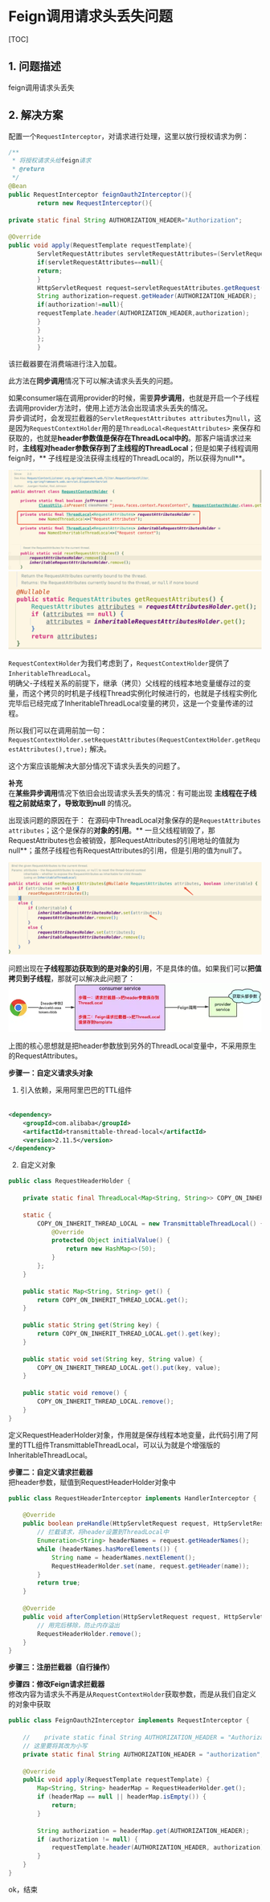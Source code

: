 # Feign调用请求头丢失问题

[TOC]

## 1. 问题描述
feign调用请求头丢失

## 2. 解决方案
配置一个`RequestInterceptor`，对请求进行处理，这里以放行授权请求为例：

```java
/**
 * 将授权请求头给feign请求
 * @return
 */
@Bean
public RequestInterceptor feignOauth2Interceptor(){
        return new RequestInterceptor(){

private static final String AUTHORIZATION_HEADER="Authorization";

@Override
public void apply(RequestTemplate requestTemplate){
        ServletRequestAttributes servletRequestAttributes=(ServletRequestAttributes)RequestContextHolder.getRequestAttributes();
        if(servletRequestAttributes==null){
        return;
        }
        HttpServletRequest request=servletRequestAttributes.getRequest();
        String authorization=request.getHeader(AUTHORIZATION_HEADER);
        if(authorization!=null){
        requestTemplate.header(AUTHORIZATION_HEADER,authorization);
        }
        }
        };
        }
```

该拦截器要在消费端进行注入加载。

此方法在**同步调用**情况下可以解决请求头丢失的问题。

如果consumer端在调用provider的时候，需要**异步调用**，也就是开启一个子线程去调用provider方法时，使用上述方法会出现请求头丢失的情况。  
异步调试时，会发现拦截器的`ServletRequestAttributes attributes`为`null`，这是因为`RequestContextHolder`用的是`ThreadLocal<RequestAttributes>`
来保存和获取的，也就是**header参数值是保存在ThreadLocal中的**。那客户端请求过来时，**主线程对header参数保存到了主线程的ThreadLocal**；但是如果子线程调用feign时，**
子线程是没法获得主线程的ThreadLocal的，所以获得为null**。

![png](images/RequestContextHolder源码片段1.png)  
![png](images/RequestContextHolder源码片段2.png)

`RequestContextHolder`为我们考虑到了，`RequestContextHolder`提供了`InheritableThreadLocal`。  
明确父-子线程关系的前提下，继承（拷贝）父线程的线程本地变量缓存过的变量，而这个拷贝的时机是子线程Thread实例化时候进行的，也就是子线程实例化完毕后已经完成了InheritableThreadLocal变量的拷贝，这是一个变量传递的过程。

所以我们可以在调用前加一句：  
`RequestContextHolder.setRequestAttributes(RequestContextHolder.getRequestAttributes(),true);`
解决。

这个方案应该能解决大部分情况下请求头丢失的问题了。

**补充**  
在**某些异步调用**情况下依旧会出现请求头丢失的情况：有可能出现 **主线程在子线程之前就结束了，导致取到null** 的情况。

出现该问题的原因在于： 在源码中ThreadLocal对象保存的是`RequestAttributes attributes`；这个是保存的**对象的引用**。**
一旦父线程销毁了，那RequestAttributes也会被销毁，那RequestAttributes的引用地址的值就为null**；虽然子线程也有RequestAttributes的引用，但是引用的值为null了。

![png](images/RequestContextHolder源码片段3.png)

问题出现在**子线程那边获取到的是对象的引用**，不是具体的值。如果我们可以**把值拷贝到子线程**，那就可以解决此问题了：  
![png](images/请求头丢失补充解决方案图.png)

上图的核心思想就是把header参数放到另外的ThreadLocal变量中，不采用原生的RequestAttributes。

**步骤一：自定义请求头对象**

1. 引入依赖，采用阿里巴巴的TTL组件

```xml

<dependency>
    <groupId>com.alibaba</groupId>
    <artifactId>transmittable-thread-local</artifactId>
    <version>2.11.5</version>
</dependency>
```

2. 自定义对象

```java
public class RequestHeaderHolder {

    private static final ThreadLocal<Map<String, String>> COPY_ON_INHERIT_THREAD_LOCAL;

    static {
        COPY_ON_INHERIT_THREAD_LOCAL = new TransmittableThreadLocal() {
            @Override
            protected Object initialValue() {
                return new HashMap<>(50);
            }
        };
    }

    public static Map<String, String> get() {
        return COPY_ON_INHERIT_THREAD_LOCAL.get();
    }

    public static String get(String key) {
        return COPY_ON_INHERIT_THREAD_LOCAL.get().get(key);
    }

    public static void set(String key, String value) {
        COPY_ON_INHERIT_THREAD_LOCAL.get().put(key, value);
    }

    public static void remove() {
        COPY_ON_INHERIT_THREAD_LOCAL.remove();
    }
}
```

定义RequestHeaderHolder对象，作用就是保存线程本地变量，此代码引用了阿里的TTL组件TransmittableThreadLocal，可以认为就是个增强版的InheritableThreadLocal。

**步骤二：自定义请求拦截器**  
把header参数，赋值到RequestHeaderHolder对象中

```java
public class RequestHeaderInterceptor implements HandlerInterceptor {

    @Override
    public boolean preHandle(HttpServletRequest request, HttpServletResponse response, Object handler) throws Exception {
        // 拦截请求，将header设置到ThreadLocal中
        Enumeration<String> headerNames = request.getHeaderNames();
        while (headerNames.hasMoreElements()) {
            String name = headerNames.nextElement();
            RequestHeaderHolder.set(name, request.getHeader(name));
        }
        return true;
    }

    @Override
    public void afterCompletion(HttpServletRequest request, HttpServletResponse response, Object handler, Exception ex) throws Exception {
        // 用完后移除，防止内存溢出
        RequestHeaderHolder.remove();
    }
}
```

**步骤三：注册拦截器（自行操作）**

**步骤四：修改Feign请求拦截器**  
修改内容为请求头不再是从`RequestContextHolder`获取参数，而是从我们自定义的对象中获取

```java
public class FeignOauth2Interceptor implements RequestInterceptor {

    //    private static final String AUTHORIZATION_HEADER = "Authorization";
    // 这里要将其改为小写
    private static final String AUTHORIZATION_HEADER = "authorization";

    @Override
    public void apply(RequestTemplate requestTemplate) {
        Map<String, String> headerMap = RequestHeaderHolder.get();
        if (headerMap == null || headerMap.isEmpty()) {
            return;
        }

        String authorization = headerMap.get(AUTHORIZATION_HEADER);
        if (authorization != null) {
            requestTemplate.header(AUTHORIZATION_HEADER, authorization);
        }
    }
}
```

ok，结束
